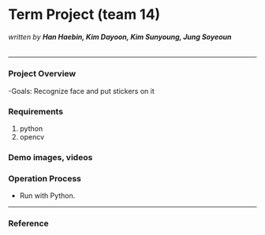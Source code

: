 # Term Project (team 14)
###### _written by ***Han Haebin, Kim Dayoon, Kim Sunyoung, Jung Soyeoun***_

---

### **Project Overview**
-Goals: Recognize face and put stickers on it


### **Requirements**
1. python
2. opencv


### **Demo images, videos**


### **Operation Process**
- Run with Python.

---
### **Reference**
